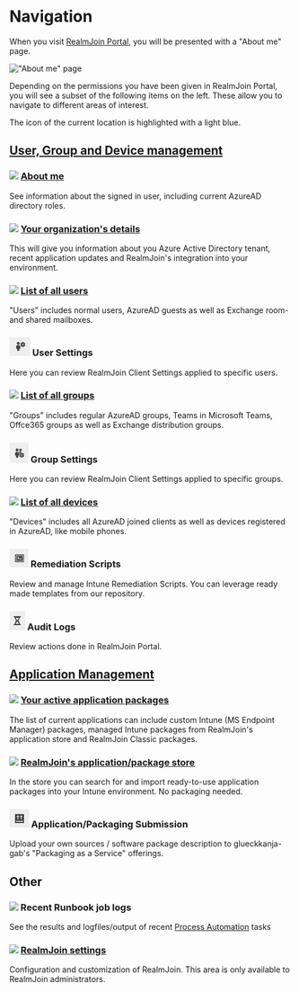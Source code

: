 # Navigation

When you visit [RealmJoin Portal](https://portal.realmjoin.com), you will be presented with a "About me" page.&#x20;

!["About me" page](<../.gitbook/assets/image (8) (1) (1) (1) (1).png>)

Depending on the permissions you have been given in RealmJoin Portal, you will see a subset of the following items on the left. These allow you to navigate to different areas of interest.

The icon of the current location is highlighted with a light blue.

## [User, Group and Device management](../user-group-device-management/)

### ![](../.gitbook/assets/me.png) [About me](../user-group-device-management/about-me.md)

See information about the signed in user, including current AzureAD directory roles.

### ![](../.gitbook/assets/org.png) [Your organization's details](../user-group-device-management/organization-details.md)

This will give you information about you Azure Active Directory tenant, recent application updates and RealmJoin's integration into your environment.

### ![](../.gitbook/assets/user.png) [List of all users](../user-group-device-management/user-list/)

"Users" includes normal users, AzureAD guests as well as Exchange room- and shared mailboxes.

### ![](<../.gitbook/assets/image (10).png>) User Settings

Here you can review RealmJoin Client Settings applied to specific users.&#x20;

### ![](../.gitbook/assets/group.png) [List of all groups](../user-group-device-management/group-list/)

"Groups" includes regular AzureAD groups, Teams in Microsoft Teams, Offce365 groups as well as Exchange distribution groups.

### ![](<../.gitbook/assets/image (7).png>) Group Settings

Here you can review RealmJoin Client Settings applied to specific groups.&#x20;

### ![](../.gitbook/assets/device.png) [List of all devices](../user-group-device-management/device-list/)

"Devices" includes all AzureAD joined clients as well as devices registered in AzureAD, like mobile phones.

### ![](<../.gitbook/assets/image (9).png>) Remediation Scripts

Review and manage Intune Remediation Scripts. You can leverage ready made templates from our repository.

### ![](../.gitbook/assets/image.png) Audit Logs

Review actions done in RealmJoin Portal.

## [Application Management](../AppManagement/)

### ![](../.gitbook/assets/packages.png) [Your active application packages](../AppManagement/package-management/)

The list of current applications can include custom Intune (MS Endpoint Manager) packages, managed Intune packages from RealmJoin's application store and RealmJoin Classic packages.

### ![](../.gitbook/assets/appstore.png) [RealmJoin's application/package store](../AppManagement/package-store/)

In the store you can search for and import ready-to-use application packages into your Intune environment. No packaging needed.

### ![](<../.gitbook/assets/image (6).png>) Application/Packaging Submission

Upload your own sources / software package description to glueckkanja-gab's "Packaging as a Service" offerings.

## Other

### ![](../.gitbook/assets/jobs.png) Recent Runbook job logs

See the results and logfiles/output of recent [Process Automation](../runbooks/) tasks&#x20;

### ![](../.gitbook/assets/settings.png) [RealmJoin settings](../settings/)

Configuration and customization of RealmJoin. This area is only available to RealmJoin administrators.

###

